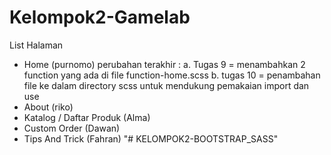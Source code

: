 # Kelompok2-Gamelab

List Halaman
- Home (purnomo)
  perubahan terakhir :
  a. Tugas 9 = menambahkan 2 function yang ada di file function-home.scss
  b. tugas 10 = penambahan file ke dalam directory scss untuk mendukung pemakaian import dan use
- About (riko)
- Katalog / Daftar Produk (Alma)
- Custom Order (Dawan)
- Tips And Trick (Fahran)
"# KELOMPOK2-BOOTSTRAP_SASS" 
